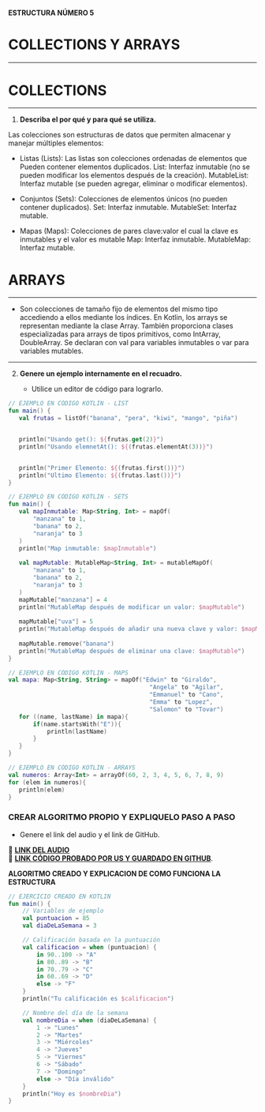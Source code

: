 #### ESTRUCTURA NÚMERO 5  
# COLLECTIONS Y ARRAYS

---

# COLLECTIONS 
---

1. **Describa el por qué y para qué se utiliza.**

  Las colecciones son estructuras de datos que permiten almacenar y manejar múltiples elementos:

- Listas (Lists):
  Las listas son colecciones ordenadas de elementos que Pueden contener elementos duplicados.
  List: Interfaz inmutable (no se pueden modificar los elementos después de la creación).
  MutableList: Interfaz mutable (se pueden agregar, eliminar o modificar elementos).

- Conjuntos (Sets):
  Colecciones de elementos únicos (no pueden contener duplicados).
  Set: Interfaz inmutable.
  MutableSet: Interfaz mutable.

- Mapas (Maps):
  Colecciones de pares clave:valor el cual la clave es inmutables y el valor es mutable 
  Map: Interfaz inmutable.
  MutableMap: Interfaz mutable.

# ARRAYS
---
- Son colecciones de tamaño fijo de elementos del mismo tipo accediendo a ellos mediante los índices.
  En Kotlin, los arrays se representan mediante la clase Array. También proporciona clases especializadas para arrays de tipos primitivos, como IntArray, DoubleArray.
  Se declaran con val para variables inmutables o var para variables mutables.

---
2. **Genere un ejemplo internamente en el recuadro.**  

   - Utilice un editor de código para lograrlo.
```kotlin
// EJEMPLO EN CÓDIGO KOTLIN - LIST
fun main() {
   val frutas = listOf("banana", "pera", "kiwi", "mango", "piña")


   println("Usando get(): ${frutas.get(2)}")
   println("Usando elemnetAt(): ${(frutas.elementAt(3))}")


   println("Primer Elemento: ${(frutas.first())}")
   println("Ultimo Elemento: ${(frutas.last())}")
}
```
```kotlin
// EJEMPLO EN CÓDIGO KOTLIN - SETS
fun main() {
   val mapInmutable: Map<String, Int> = mapOf(
       "manzana" to 1,
       "banana" to 2,
       "naranja" to 3
   )
   println("Map inmutable: $mapInmutable")
  
   val mapMutable: MutableMap<String, Int> = mutableMapOf(
       "manzana" to 1,
       "banana" to 2,
       "naranja" to 3
   )
   mapMutable["manzana"] = 4
   println("MutableMap después de modificar un valor: $mapMutable")
  
   mapMutable["uva"] = 5
   println("MutableMap después de añadir una nueva clave y valor: $mapMutable")
  
   mapMutable.remove("banana")
   println("MutableMap después de eliminar una clave: $mapMutable")
}
```
```kotlin
// EJEMPLO EN CÓDIGO KOTLIN - MAPS
val mapa: Map<String, String> = mapOf("Edwin" to "Giraldo",
                                        "Angela" to "Agilar",
                                        "Emmanuel" to "Cano",
                                        "Emma" to "Lopez",
                                        "Salomon" to "Tovar")
   for ((name, lastName) in mapa){
       if(name.startsWith("E")){
           println(lastName)
       }
   }
}
```
```kotlin
// EJEMPLO EN CÓDIGO KOTLIN - ARRAYS
val numeros: Array<Int> = arrayOf(60, 2, 3, 4, 5, 6, 7, 8, 9)
for (elem in numeros){
   println(elem)
}
```

### CREAR ALGORITMO PROPIO Y EXPLIQUELO PASO A PASO 
- Genere el link del audio y el link de GitHub.  

🔗 **[LINK DEL AUDIO]()**  
🔗 **[LINK CÓDIGO PROBADO POR US Y GUARDADO EN GITHUB]()**.

**ALGORITMO CREADO Y EXPLICACION DE COMO FUNCIONA LA ESTRUCTURA**
```kotlin
// EJERCICIO CREADO EN KOTLIN
fun main() {
    // Variables de ejemplo
    val puntuacion = 85
    val diaDeLaSemana = 3

    // Calificación basada en la puntuación
    val calificacion = when (puntuacion) {
        in 90..100 -> "A"
        in 80..89 -> "B"
        in 70..79 -> "C"
        in 60..69 -> "D"
        else -> "F"
    }
    println("Tu calificación es $calificacion")

    // Nombre del día de la semana
    val nombreDia = when (diaDeLaSemana) {
        1 -> "Lunes"
        2 -> "Martes"
        3 -> "Miércoles"
        4 -> "Jueves"
        5 -> "Viernes"
        6 -> "Sábado"
        7 -> "Domingo"
        else -> "Día inválido"
    }
    println("Hoy es $nombreDia")
}
```
